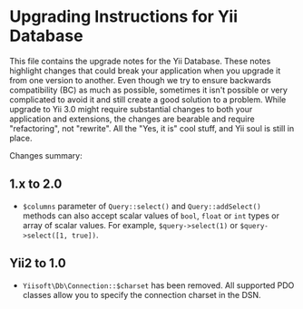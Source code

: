 # Upgrading Instructions for Yii Database

This file contains the upgrade notes for the Yii Database.
These notes highlight changes that could break your application when you upgrade it from one version to another.
Even though we try to ensure backwards compatibility (BC) as much as possible, sometimes
it isn't possible or very complicated to avoid it and still create a good solution to
a problem. While upgrade to Yii 3.0 might require substantial changes to both your application and extensions,
the changes are bearable and require "refactoring", not "rewrite".
All the "Yes, it is" cool stuff, and Yii soul is still in place.

Changes summary:

## 1.x to 2.0
* `$columns` parameter of `Query::select()` and `Query::addSelect()` methods can also accept scalar values of `bool`, 
  `float` or `int` types or array of scalar values. For example, `$query->select(1)` or `$query->select([1, true])`.

## Yii2 to 1.0
* `Yiisoft\Db\Connection::$charset` has been removed. All supported PDO classes allow you to specify the connection
  charset in the DSN.
